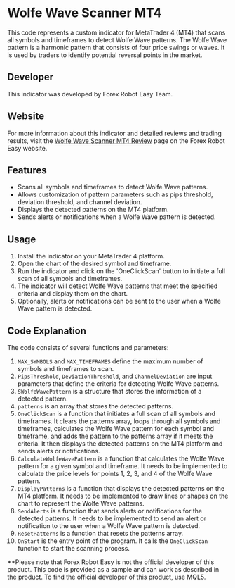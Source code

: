 # Wolfe Wave Scanner MT4

This code represents a custom indicator for MetaTrader 4 (MT4) that scans all symbols and timeframes to detect Wolfe Wave patterns. The Wolfe Wave pattern is a harmonic pattern that consists of four price swings or waves. It is used by traders to identify potential reversal points in the market.

## Developer

This indicator was developed by Forex Robot Easy Team.

## Website

For more information about this indicator and detailed reviews and trading results, visit the [Wolfe Wave Scanner MT4 Review](https://forexroboteasy.com/forex-robot-review/wolfe-wave-scanner-mt4-review-one-click-all-symbol-scan/) page on the Forex Robot Easy website.

## Features

- Scans all symbols and timeframes to detect Wolfe Wave patterns.
- Allows customization of pattern parameters such as pips threshold, deviation threshold, and channel deviation.
- Displays the detected patterns on the MT4 platform.
- Sends alerts or notifications when a Wolfe Wave pattern is detected.

## Usage

1. Install the indicator on your MetaTrader 4 platform.
2. Open the chart of the desired symbol and timeframe.
3. Run the indicator and click on the 'OneClickScan' button to initiate a full scan of all symbols and timeframes.
4. The indicator will detect Wolfe Wave patterns that meet the specified criteria and display them on the chart.
5. Optionally, alerts or notifications can be sent to the user when a Wolfe Wave pattern is detected.

## Code Explanation

The code consists of several functions and parameters:

1. `MAX_SYMBOLS` and `MAX_TIMEFRAMES` define the maximum number of symbols and timeframes to scan.
2. `PipsThreshold`, `DeviationThreshold`, and `ChannelDeviation` are input parameters that define the criteria for detecting Wolfe Wave patterns.
3. `SWolfeWavePattern` is a structure that stores the information of a detected pattern.
4. `patterns` is an array that stores the detected patterns.
5. `OneClickScan` is a function that initiates a full scan of all symbols and timeframes. It clears the patterns array, loops through all symbols and timeframes, calculates the Wolfe Wave pattern for each symbol and timeframe, and adds the pattern to the patterns array if it meets the criteria. It then displays the detected patterns on the MT4 platform and sends alerts or notifications.
6. `CalculateWolfeWavePattern` is a function that calculates the Wolfe Wave pattern for a given symbol and timeframe. It needs to be implemented to calculate the price levels for points 1, 2, 3, and 4 of the Wolfe Wave pattern.
7. `DisplayPatterns` is a function that displays the detected patterns on the MT4 platform. It needs to be implemented to draw lines or shapes on the chart to represent the Wolfe Wave patterns.
8. `SendAlerts` is a function that sends alerts or notifications for the detected patterns. It needs to be implemented to send an alert or notification to the user when a Wolfe Wave pattern is detected.
9. `ResetPatterns` is a function that resets the patterns array.
10. `OnStart` is the entry point of the program. It calls the `OneClickScan` function to start the scanning process.

**Please note that Forex Robot Easy is not the official developer of this product. This code is provided as a sample and can work as described in the product. To find the official developer of this product, use MQL5.
